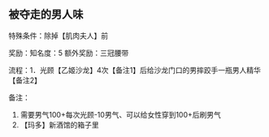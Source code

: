 ## 被夺走的男人味
特殊条件：除掉【肌肉夫人】前

奖励：知名度：5 额外奖励：三冠腰带

流程：1．光顾【乙姬沙龙】4次【备注1】后给沙龙门口的男摔跤手一瓶男人精华【备注2】

备注：

1. 需要男气100+每次光顾-10男气、可以给女性穿到100+后刷男气
2. 【玛多】新酒馆的箱子里
